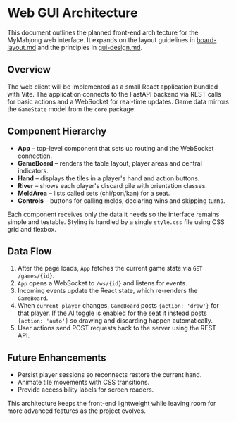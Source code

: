 # Web GUI Architecture

This document outlines the planned front-end architecture for the MyMahjong web interface. It expands on the layout guidelines in [board-layout.md](./board-layout.md) and the principles in [gui-design.md](./gui-design.md).

## Overview

The web client will be implemented as a small React application bundled with Vite. The application connects to the FastAPI backend via REST calls for basic actions and a WebSocket for real-time updates. Game data mirrors the `GameState` model from the `core` package.

## Component Hierarchy

- **App** – top-level component that sets up routing and the WebSocket connection.
- **GameBoard** – renders the table layout, player areas and central indicators.
- **Hand** – displays the tiles in a player's hand and action buttons.
- **River** – shows each player's discard pile with orientation classes.
- **MeldArea** – lists called sets (chi/pon/kan) for a seat.
- **Controls** – buttons for calling melds, declaring wins and skipping turns.

Each component receives only the data it needs so the interface remains simple and testable. Styling is handled by a single `style.css` file using CSS grid and flexbox.

## Data Flow

1. After the page loads, `App` fetches the current game state via `GET /games/{id}`.
2. `App` opens a WebSocket to `/ws/{id}` and listens for events.
3. Incoming events update the React state, which re-renders the `GameBoard`.
4. When `current_player` changes, `GameBoard` posts `{action: 'draw'}` for that player.
   If the AI toggle is enabled for the seat it instead posts `{action: 'auto'}`
   so drawing and discarding happen automatically.
5. User actions send POST requests back to the server using the REST API.

## Future Enhancements

- Persist player sessions so reconnects restore the current hand.
- Animate tile movements with CSS transitions.
- Provide accessibility labels for screen readers.

This architecture keeps the front-end lightweight while leaving room for more advanced features as the project evolves.
